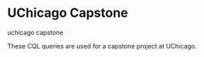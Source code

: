 # UChicago Capstone
uchicago capstone

These CQL queries are used for a capstone project at UChicago.
